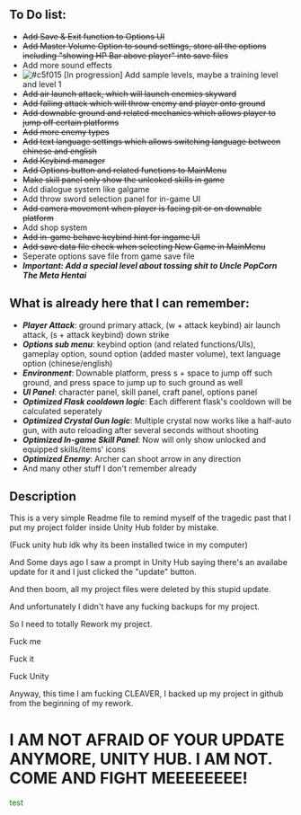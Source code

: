 ## To Do list:

- ~~Add Save & Exit function to Options UI~~
- ~~Add Master Volume Option to sound settings, store all the options including "showing HP Bar above player" into save files~~
- Add more sound effects
- ![#c5f015](https://placehold.co/15x15/c5f015/c5f015.png) [In progression] Add sample levels, maybe a training level and level 1
- ~~Add air launch attack, which will launch enemies skyward~~
- ~~Add falling attack which will throw enemy and player onto ground~~
- ~~Add downable ground and related mechanics which allows player to jump off certain platforms~~
- ~~Add more enemy types~~
- ~~Add text language settings which allows switching language between chinese and english~~
- ~~Add Keybind manager~~
- ~~Add Options button and related functions to MainMenu~~
- ~~Make skill panel only show the unlcoked skills in game~~
- Add dialogue system like galgame
- Add throw sword selection panel for in-game UI
- ~~Add camera movement when player is facing pit or on downable platform~~
- Add shop system
- ~~Add in-game behave keybind hint for ingame UI~~
- ~~Add save data file check when selecting New Game in MainMenu~~
- Seperate options save file from game save file
- ***Important: Add a special level about tossing shit to Uncle PopCorn The Meta Hentai***

## What is already here that I can remember:
- ***Player Attack***: ground primary attack, (w + attack keybind) air launch attack, (s + attack keybind) down strike
- ***Options sub menu***: keybind option (and related functions/UIs), gameplay option, sound option (added master volume), text language option (chinese/english)
- ***Environment***: Downable platform, press s + space to jump off such ground, and press space to jump up to such ground as well
- ***UI Panel***: character panel, skill panel, craft panel, options panel
- ***Optimized Flask cooldown logic***: Each different flask's cooldown will be calculated seperately
- ***Optimized Crystal Gun logic***: Multiple crystal now works like a half-auto gun, with auto reloading after several seconds without shooting
- ***Optimized In-game Skill Panel***: Now will only show unlocked and equipped skills/items' icons
- ***Optimized Enemy***: Archer can shoot arrow in any direction
- And many other stuff I don't remember already


## Description

This is a very simple Readme file to remind myself of the tragedic past that I put my project folder inside Unity Hub folder by mistake.

(Fuck unity hub idk why its been installed twice in my computer)

And Some days ago I saw a prompt in Unity Hub saying there's an availabe update for it and I just clicked the "update" button.

And then boom, all my project files were deleted by this stupid update.

And unfortunately I didn't have any fucking backups for my project.

So I need to totally Rework my project.

Fuck me

Fuck it

Fuck Unity

Anyway, this time I am fucking CLEAVER, I backed up my project in github from the beginning of my rework.
# I AM NOT AFRAID OF YOUR UPDATE ANYMORE, UNITY HUB. I AM NOT. COME AND FIGHT MEEEEEEEE!

<font color="green"> test </font>
